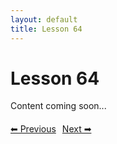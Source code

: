 ```yaml
---
layout: default
title: Lesson 64
---
```


# Lesson 64

Content coming soon...

<div style="margin-top: 20px;">
<a href="/docs/Advanced/Lessons/lesson_63.md" style="margin-right: 10px;">⬅ Previous</a><a href="/docs/Advanced/Lessons/lesson_65.md">Next ➡</a>
</div>
